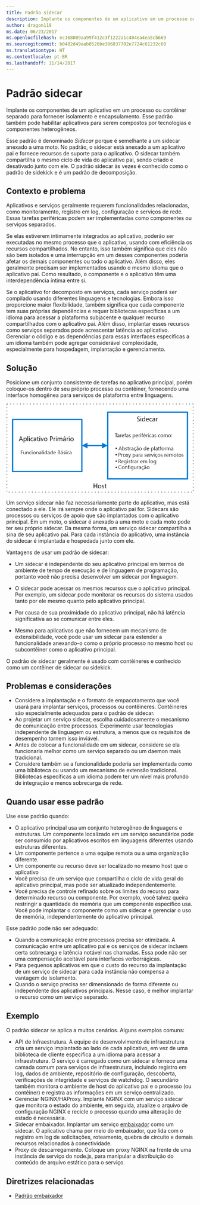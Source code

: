 ```yaml
---
title: Padrão sidecar
description: Implante os componentes de um aplicativo em um processo ou contêiner separado para fornecer isolamento e encapsulamento.
author: dragon119
ms.date: 06/23/2017
ms.openlocfilehash: ec168009aa99f412c3f1222a1c404ea4ea5cb669
ms.sourcegitcommit: b0482d49aab0526be386837702e7724c61232c60
ms.translationtype: HT
ms.contentlocale: pt-BR
ms.lasthandoff: 11/14/2017
---
```

# <a name="sidecar-pattern"></a>Padrão sidecar

Implante os componentes de um aplicativo em um processo ou contêiner separado para fornecer isolamento e encapsulamento. Esse padrão também pode habilitar aplicativos para serem compostos por tecnologias e componentes heterogêneos.

Esse padrão é denominado *Sidecar* porque é semelhante a um sidecar anexado a uma moto. No padrão, o sidecar está anexado a um aplicativo pai e fornece recursos de suporte para o aplicativo. O sidecar também compartilha o mesmo ciclo de vida do aplicativo pai, sendo criado e desativado junto com ele. O padrão sidecar às vezes é conhecido como o padrão de sidekick e é um padrão de decomposição.

## <a name="context-and-problem"></a>Contexto e problema

Aplicativos e serviços geralmente requerem funcionalidades relacionadas, como monitoramento, registro em log, configuração e serviços de rede. Essas tarefas periféricas podem ser implementadas como componentes ou serviços separados. 

Se elas estiverem intimamente integrados ao aplicativo, poderão ser executadas no mesmo processo que o aplicativo, usando com eficiência os recursos compartilhados. No entanto, isso também significa que eles não são bem isolados e uma interrupção em um desses componentes poderia afetar os demais componentes ou todo o aplicativo. Além disso, eles geralmente precisam ser implementados usando o mesmo idioma que o aplicativo pai. Como resultado, o componente e o aplicativo têm uma interdependência íntima entre si.

Se o aplicativo for decomposto em serviços, cada serviço poderá ser compilado usando diferentes linguagens e tecnologias. Embora isso proporcione maior flexibilidade, também significa que cada componente tem suas próprias dependências e requer bibliotecas específicas a um idioma para acessar a plataforma subjacente e qualquer recurso compartilhados com o aplicativo pai. Além disso, implantar esses recursos como serviços separados pode acrescentar latência ao aplicativo. Gerenciar o código e as dependências para essas interfaces específicas a um idioma também pode agregar considerável complexidade, especialmente para hospedagem, implantação e gerenciamento.

## <a name="solution"></a>Solução

Posicione um conjunto consistente de tarefas no aplicativo principal, porém coloque-os dentro de seu próprio processo ou contêiner, fornecendo uma interface homogênea para serviços de plataforma entre linguagens. 

![](./_images/sidecar.png)

Um serviço sidecar não faz necessariamente parte do aplicativo, mas está conectado a ele. Ele irá sempre onde o aplicativo pai for. Sidecars são processos ou serviços de apoio que são implantados com o aplicativo principal. Em um moto, o sidecar é anexado a uma moto e cada moto pode ter seu próprio sidecar. Da mesma forma, um serviço sidecar compartilha a sina de seu aplicativo pai. Para cada instância do aplicativo, uma instância do sidecar é implantada e hospedada junto com ele. 

Vantagens de usar um padrão de sidecar:

- Um sidecar é independente do seu aplicativo principal em termos de ambiente de tempo de execução e de linguagem de programação, portanto você não precisa desenvolver um sidecar por linguagem. 

- O sidecar pode acessar os mesmos recursos que o aplicativo principal. Por exemplo, um sidecar pode monitorar os recursos do sistema usados tanto por ele mesmo quanto pelo aplicativo principal. 

- Por causa de sua proximidade do aplicativo principal, não há latência significativa ao se comunicar entre eles.

- Mesmo para aplicativos que não fornecem um mecanismo de extensibilidade, você pode usar um sidecar para estender a funcionalidade anexando-o como o próprio processo no mesmo host ou subcontêiner como o aplicativo principal.

O padrão de sidecar geralmente é usado com contêineres e conhecido como um contêiner de sidecar ou sidekick. 

## <a name="issues-and-considerations"></a>Problemas e considerações

- Considere a implantação e o formato de empacotamento que você usará para implantar serviços, processos ou contêineres. Contêineres são especialmente adequados para o padrão de sidecar.
- Ao projetar um serviço sidecar, escolha cuidadosamente o mecanismo de comunicação entre processos. Experimente usar tecnologias independente de linguagem ou estrutura, a menos que os requisitos de desempenho tornem isso inviável.
- Antes de colocar a funcionalidade em um sidecar, considere se ela funcionaria melhor como um serviço separado ou um daemon mais tradicional.
- Considere também se a funcionalidade poderia ser implementada como uma biblioteca ou usando um mecanismo de extensão tradicional. Bibliotecas específicas a um idioma podem ter um nível mais profundo de integração e menos sobrecarga de rede.

## <a name="when-to-use-this-pattern"></a>Quando usar esse padrão

Use esse padrão quando:

- O aplicativo principal usa um conjunto heterogêneo de linguagens e estruturas. Um componente localizado em um serviço secundários pode ser consumido por aplicativos escritos em linguagens diferentes usando estruturas diferentes.
- Um componente pertence a uma equipe remota ou a uma organização diferente.
- Um componente ou recurso deve ser localizado no mesmo host que o aplicativo
- Você precisa de um serviço que compartilha o ciclo de vida geral do aplicativo principal, mas pode ser atualizado independentemente.
- Você precisa de controle refinado sobre os limites do recurso para determinado recurso ou componente. Por exemplo, você talvez queira restringir a quantidade de memória que um componente específico usa. Você pode implantar o componente como um sidecar e gerenciar o uso de memória, independentemente do aplicativo principal.

Esse padrão pode não ser adequado:

- Quando a comunicação entre processos precisa ser otimizada. A comunicação entre um aplicativo pai e os serviços de sidecar incluem certa sobrecarga e latência notável nas chamadas. Essa pode não ser uma compensação aceitável para interfaces verborrágicas.
- Para pequenos aplicativos em que o custo do recurso da implantação de um serviço de sidecar para cada instância não compensa a vantagem de isolamento.
- Quando o serviço precisa ser dimensionado de forma diferente ou independente dos aplicativos principais. Nesse caso, é melhor implantar o recurso como um serviço separado.

## <a name="example"></a>Exemplo

O padrão sidecar se aplica a muitos cenários. Alguns exemplos comuns:

- API de Infraestrutura. A equipe de desenvolvimento de infraestrutura cria um serviço implantado ao lado de cada aplicativo, em vez de uma biblioteca de cliente específica a um idioma para acessar a infraestrutura. O serviço é carregado como um sidecar e fornece uma camada comum para serviços de infraestrutura, incluindo registro em log, dados de ambiente, repositório de configuração, descoberta, verificações de integridade e serviços de watchdog. O secundário também monitora o ambiente de host do aplicativo pai e o processo (ou contêiner) e registra as informações em um serviço centralizado.
- Gerenciar NGINX/HAProxy. Implante NGINX com um serviço sidecar que monitora o estado do ambiente, em seguida, atualize o arquivo de configuração NGINX e recicle o processo quando uma alteração de estado é necessária.
- Sidecar embaixador. Implantar um serviço [embaixador][ambassador] como um sidecar. O aplicativo chama por meio do embaixador, que lida com o registro em log de solicitações, roteamento, quebra de circuito e demais recursos relacionados à conectividade.
- Proxy de descarregamento. Coloque um proxy NGINX na frente de uma instância de serviço do node.js, para manipular a distribuição do conteúdo de arquivo estático para o serviço.


## <a name="related-guidance"></a>Diretrizes relacionadas

- [Padrão embaixador][ambassador]


[ambassador]: ./ambassador.md

